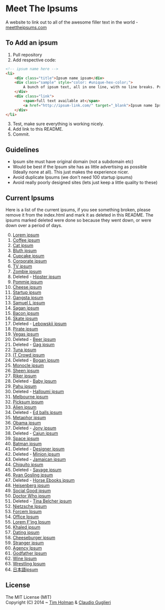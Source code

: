 Meet The Ipsums
=============

A website to link out to all of the awesome filler text in the world - [meettheipsums.com](http://meettheipsums.com)

## To Add an ipsum
1. Pull repository
2. Add respective code:

```html
<!-- ipsum name here -->
<li>
    <div class="title">Ipsum name ipsum</div>
    <div class="sample" style="color: #unique-hex-color;">
        A bunch of ipsum text, all in one line, with no line breaks. Probably enouch to fill a good sized screen.
    </div>
    <div class="link">
        <span>full text available at</span>
        <a href="http://ipsum-link.com/" target="_blank">Ipsum name Ipsum</a>
    </div>
</li>
```

3. Test, make sure everything is working nicely.
4. Add link to this README.
5. Commit.

## Guidelines
- Ipsum site must have original domain (not a subdomain etc)
- Would be best if the Ipsum site has as little advertising as possible (Ideally none at all). This just makes the experience nicer.
- Avoid duplicate Ipsums (we don't need 100 startup ipsums)
- Avoid really poorly designed sites (lets just keep a little quality to these)

## Current Ipsums

Here is a list of the current ipsums, if you see something broken, please remove it from the index.html and mark it as deleted in this README. The ipsums marked deleted were done so because they went down, or were down over a period of days.

0. [Lorem ipsum](https://loremipsum.io/)
1. [Coffee ipsum](http://coffeeipsum.com/)
2. [Cat ipsum](http://www.catipsum.com/)
3. [Bluth ipsum](http://bluthipsum.com/)
4. [Cupcake ipsum](http://www.cupcakeipsum.com/)
5. [Corporate ipsum](http://www.cipsum.com/)
6. [TV ipsum](http://tvipsum.com/?paragraphs=5)
7. [Zombie ipsum](http://www.zombieipsum.com/)
8. Deleted - [Hipster ipsum](http://hipsteripsum.me/?paras=4&type=hipster-centric)
9. [Pommie ipsum](http://www.pommyipsum.com/)
10. [Cheese ipsum](http://www.cheeseipsum.co.uk/)
11. [Startup ipsum](http://startupsum.com)
12. [Gangsta ipsum](http://lorizzle.nl/?feed=1)
13. [Samuel L ipsum](http://slipsum.com/)
14. [Sagan ipsum](http://saganipsum.com/)
15. [Bacon ipsum](http://baconipsum.com/?paras=5&type=all-meat)
16. [Skate ipsum](http://skateipsum.com/)
17. Deleted - [Lebowskii ipsum](http://www.lebowskiipsum.com/)
18. [Pirate ipsum](http://pirateipsum.me/)
19. [Vegas ipsum](http://vegasipsum.com/)
20. Deleted - [Beer ipsum](http://beeripsum.com/)
21. Deleted - [Gag ipsum](http://gagipsum.com/)
22. [Tuna ipsum](http://tunaipsum.com/)
23. [IT Crowd ipsum](http://itcrowdipsum.com/)
24. Deleted - [Bogan ipsum](http://www.boganipsum.com/)
25. [Monocle ipsum](http://www.monocleipsum.com/)
26. [Sheen ipsum](http://vaticanassass.in/)
27. [Riker ipsum](http://www.rikeripsum.com/)
28. Deleted - [Baby ipsum](http://www.babyipsum.com/)
29. [Pahu ipsum](http://www.pahu.maori.nz/)
30. Deleted - [Halloumi ipsum](http://halloumipsum.com/)
31. [Melbourne ipsum](http://www.melbourneipsum.com.au/)
32. [Picksum ipsum](http://www.picksumipsum.co.uk/)
33. [Alien ipsum](http://ancientalienipsum.com/)
34. Deleted - [Ed balls ipsum](http://edballsipsum.com/)
35. [Metaphor ipsum](http://metaphorpsum.com/)
36. [Obama ipsum](http://obamaipsum.com/)
37. Deleted - [Jony ipsum](http://jonyipsum.com/)
38. Deleted - [Cajun ipsum](http://cajunipsum.com/)
39. [Space ipsum](http://spaceipsum.com/)
40. [Batman ipsum](http://batman-ipsum.com/)
41. Deleted - [Designer ipsum](http://www.designeripsum.com/)
42. Deleted - [Minion ipsum](http://www.minionsipsum.com/)
43. Deleted - [Jamaican ipsum](http://jamaicanipsum.com/)
44. [Chiquito ipsum](http://www.chiquitoipsum.com/)
45. Deleted - [Savage ipsum](http://www.savageipsum.com/)
46. [Ryan Gosling ipsum](http://www.rygo-ipsum.com/)
47. Deleted - [Horse Ebooks ipsum](http://horseebooksipsum.com/)
48. [Heisenberg ipsum](http://heisenbergipsum.com/)
49. [Social Good ipsum](http://socialgoodipsum.com/)
50. [Doctor Who ipsum](http://doctoripsum.com)
51. Deleted - [Tina Belcher ipsum](http://tinaipsum.rocks/)
52. [Nietzsche Ipsum](http://nietzsche-ipsum.com/)
53. [Forcem Ipsum](http://forcemipsum.com/)
54. [Office Ipsum](http://officeipsum.com/)
55. [Lorem F'ing Ipsum](http://loremfuckingipsum.com/)
56. [Khaled ipsum](http://khaledipsum.com/)
57. [Dating ipsum](http://laurenhallden.com/datingipsum/)
58. [Cheeseburger ipsum](http://cheeseburgeripsum.com/)
59. [Stranger ipsum](http://stranger-ipsum.robertcooper.me/)
60. [Agency Ipsum](http://agencyipsum.website/)
61. [Godfather Ipsum](https://godfatheripsum.github.io/)
62. [Wine Ipsum](https://www.wineipsum.com/)
63. [Wrestling Ipsum](http://www.wrestlingipsum.com/)
64. [日本語ipsum](https://nihongoipsum.com/)


## License

The MIT License (MIT)  
Copyright (C) 2014 ~ [Tim Holman](http://tholman.com) & [Claudio Guglieri](http://whydontwetry.com)

